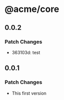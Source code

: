 # @acme/core

## 0.0.2

### Patch Changes

- 363103d: test

## 0.0.1

### Patch Changes

- This first version
